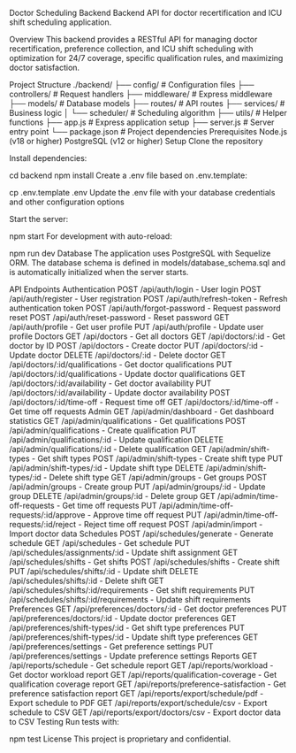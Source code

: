 Doctor Scheduling Backend
Backend API for doctor recertification and ICU shift scheduling application.

Overview
This backend provides a RESTful API for managing doctor recertification, preference collection, and ICU shift scheduling with optimization for 24/7 coverage, specific qualification rules, and maximizing doctor satisfaction.

Project Structure
./backend/
├── config/             # Configuration files
├── controllers/        # Request handlers
├── middleware/         # Express middleware
├── models/             # Database models
├── routes/             # API routes
├── services/           # Business logic
│   └── scheduler/      # Scheduling algorithm
├── utils/              # Helper functions
├── app.js              # Express application setup
├── server.js           # Server entry point
└── package.json        # Project dependencies
Prerequisites
Node.js (v18 or higher)
PostgreSQL (v12 or higher)
Setup
Clone the repository

Install dependencies:

cd backend
npm install
Create a .env file based on .env.template:

cp .env.template .env
Update the .env file with your database credentials and other configuration options

Start the server:

npm start
For development with auto-reload:

npm run dev
Database
The application uses PostgreSQL with Sequelize ORM. The database schema is defined in models/database_schema.sql and is automatically initialized when the server starts.

API Endpoints
Authentication
POST /api/auth/login - User login
POST /api/auth/register - User registration
POST /api/auth/refresh-token - Refresh authentication token
POST /api/auth/forgot-password - Request password reset
POST /api/auth/reset-password - Reset password
GET /api/auth/profile - Get user profile
PUT /api/auth/profile - Update user profile
Doctors
GET /api/doctors - Get all doctors
GET /api/doctors/:id - Get doctor by ID
POST /api/doctors - Create doctor
PUT /api/doctors/:id - Update doctor
DELETE /api/doctors/:id - Delete doctor
GET /api/doctors/:id/qualifications - Get doctor qualifications
PUT /api/doctors/:id/qualifications - Update doctor qualifications
GET /api/doctors/:id/availability - Get doctor availability
PUT /api/doctors/:id/availability - Update doctor availability
POST /api/doctors/:id/time-off - Request time off
GET /api/doctors/:id/time-off - Get time off requests
Admin
GET /api/admin/dashboard - Get dashboard statistics
GET /api/admin/qualifications - Get qualifications
POST /api/admin/qualifications - Create qualification
PUT /api/admin/qualifications/:id - Update qualification
DELETE /api/admin/qualifications/:id - Delete qualification
GET /api/admin/shift-types - Get shift types
POST /api/admin/shift-types - Create shift type
PUT /api/admin/shift-types/:id - Update shift type
DELETE /api/admin/shift-types/:id - Delete shift type
GET /api/admin/groups - Get groups
POST /api/admin/groups - Create group
PUT /api/admin/groups/:id - Update group
DELETE /api/admin/groups/:id - Delete group
GET /api/admin/time-off-requests - Get time off requests
PUT /api/admin/time-off-requests/:id/approve - Approve time off request
PUT /api/admin/time-off-requests/:id/reject - Reject time off request
POST /api/admin/import - Import doctor data
Schedules
POST /api/schedules/generate - Generate schedule
GET /api/schedules - Get schedule
PUT /api/schedules/assignments/:id - Update shift assignment
GET /api/schedules/shifts - Get shifts
POST /api/schedules/shifts - Create shift
PUT /api/schedules/shifts/:id - Update shift
DELETE /api/schedules/shifts/:id - Delete shift
GET /api/schedules/shifts/:id/requirements - Get shift requirements
PUT /api/schedules/shifts/:id/requirements - Update shift requirements
Preferences
GET /api/preferences/doctors/:id - Get doctor preferences
PUT /api/preferences/doctors/:id - Update doctor preferences
GET /api/preferences/shift-types/:id - Get shift type preferences
PUT /api/preferences/shift-types/:id - Update shift type preferences
GET /api/preferences/settings - Get preference settings
PUT /api/preferences/settings - Update preference settings
Reports
GET /api/reports/schedule - Get schedule report
GET /api/reports/workload - Get doctor workload report
GET /api/reports/qualification-coverage - Get qualification coverage report
GET /api/reports/preference-satisfaction - Get preference satisfaction report
GET /api/reports/export/schedule/pdf - Export schedule to PDF
GET /api/reports/export/schedule/csv - Export schedule to CSV
GET /api/reports/export/doctors/csv - Export doctor data to CSV
Testing
Run tests with:

npm test
License
This project is proprietary and confidential.
